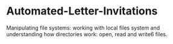 # Automated-Letter-Invitations
Manipulating file systems: working with local files system and understanding how directories work: open, read and write6 files.
